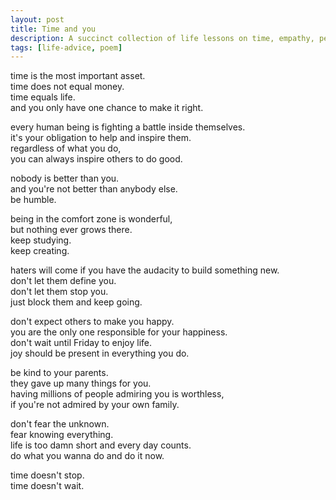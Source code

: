 ```yaml
---
layout: post
title: Time and you
description: A succinct collection of life lessons on time, empathy, personal growth, resilience, happiness, family, and embracing life's opportunities with urgency.
tags: [life-advice, poem]
---
```


time is the most important asset.<br>
time does not equal money.<br>
time equals life.<br>
and you only have one chance to make it right.

every human being is fighting a battle inside themselves.<br>
it's your obligation to help and inspire them.<br>
regardless of what you do,<br>
you can always inspire others to do good.

nobody is better than you.<br>
and you're not better than anybody else.<br>
be humble.

being in the comfort zone is wonderful,<br>
but nothing ever grows there.<br>
keep studying.<br>
keep creating.

haters will come if you have the audacity to build something new.<br>
don't let them define you.<br>
don't let them stop you.<br>
just block them and keep going.

don't expect others to make you happy.<br>
you are the only one responsible for your happiness.<br>
don't wait until Friday to enjoy life.<br>
joy should be present in everything you do.

be kind to your parents.<br>
they gave up many things for you.<br>
having millions of people admiring you is worthless,<br>
if you're not admired by your own family.

don't fear the unknown.<br>
fear knowing everything.<br>
life is too damn short and every day counts.<br>
do what you wanna do and do it now.

time doesn't stop.<br>
time doesn't wait.